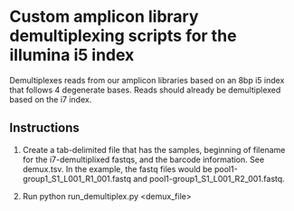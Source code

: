 # Custom amplicon library demultiplexing scripts for the illumina i5 index

Demultiplexes reads from our amplicon libraries based on an 8bp i5 index that follows 4 degenerate bases. Reads should already be demultiplexed based on the i7 index.

## Instructions

1. Create a tab-delimited file that has the samples, beginning of filename for the i7-demultiplixed fastqs, and the barcode information. See demux.tsv. In the example, the fastq files would be pool1-group1_S1_L001_R1_001.fastq and pool1-group1_S1_L001_R2_001.fastq.

2. Run python run_demultiplex.py <demux_file>
